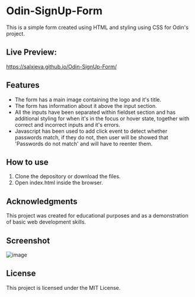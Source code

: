 # Odin-SignUp-Form

This is a simple form created using HTML and styling using CSS for Odin's project.


## Live Preview:

https://salxieva.github.io/Odin-SignUp-Form/


## Features

- The form has a main image containing the logo and it's title.
- The form has information about it above the input section.
- All the inputs have been separated within fieldset section and has additional styling for when it's in the focus or hover state, together with correct and incorrect inputs and it's errors.
- Javascript has been used to add click event to detect whether passwords match, if they do not, then user will be showed that 'Passwords do not match' and will have to reenter them.


## How to use

1. Clone the depository or download the files.
2. Open index.html inside the browser.


## Acknowledgments

This project was created for educational purposes and as a demonstration of basic web development skills.


## Screenshot

![image](https://github.com/user-attachments/assets/19476d3a-d70a-46f1-8cfa-a54ce1ee8358)


## License

This project is licensed under the MIT License.

